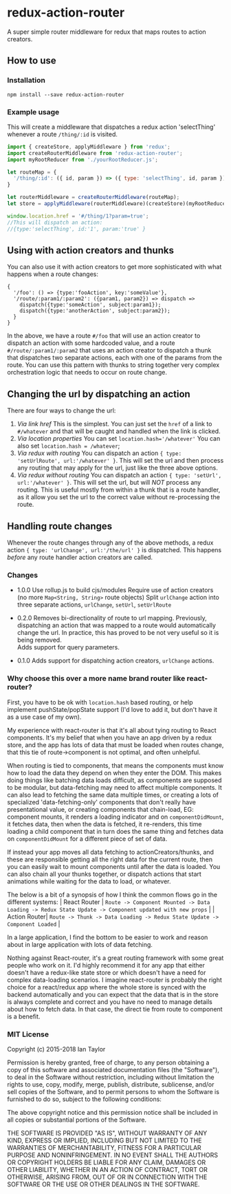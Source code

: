 # redux-action-router
A super simple router middleware for redux that maps routes to action creators.

How to use
-------------
### Installation
```
npm install --save redux-action-router
```

### Example usage
This will create a middleware that dispatches a redux action 'selectThing' whenever a route `/thing/:id` is visited.
```js
import { createStore, applyMiddleware } from 'redux';
import createRouterMiddleware from 'redux-action-router';
import myRootReducer from './yourRootReducer.js';

let routeMap = {
  '/thing/:id': ({ id, param }) => ({ type: 'selectThing', id, param }),
}

let routerMiddleware = createRouterMiddleware(routeMap);
let store = applyMiddleware(routerMiddleware)(createStore)(myRootReducer);

window.location.href = '#/thing/1?param=true';
//This will dispatch an action:
//{type:'selectThing', id:'1', param:'true' }
```

## Using with action creators and thunks

You can also use it with action creators to get more sophisticated with what happens when a route changes:
```
{
  '/foo': () => {type:'fooAction', key:'someValue'},
  '/route/:param1/:param2': ({param1, param2}) => dispatch =>
    dispatch({type:'someAction', subject:param1});
    dispatch({type:'anotherAction', subject:param2});
  }
}
```
In the above, we have a route `#/foo` that will use an action creator to dispatch an action with some hardcoded value, and a route `#/route/:param1/:param2` that uses an action creator to dispatch a thunk that dispatches two separate actions, each with one of the params from the route.  You can use this pattern with thunks to string together very complex orchestration logic that needs to occur on route change.

## Changing the url by dispatching an action

There are four ways to change the url:

1. *Via link href*  This is the simplest.  You can just set the `href` of a link to `#/whatever` and that will be caught and handled when the link is clicked.
2. *Via location properties*  You can set `location.hash='/whatever'`
  You can also set `location.hash = /whatever`;
3. *Via redux with routing* You can dispatch an action `{ type: 'setUrlRoute', url:'/whatever' }`.  This will set the url and then process any routing that may apply for the url, just like the three above options.
3. *Via redux without routing* You can dispatch an action `{ type: 'setUrl', url:'/whatever' }`.   This will set the url, but will *NOT* process any routing.  This is useful mostly from within a thunk that is a route handler, as it allow you set the url to the correct value without re-processing the route.

## Handling route changes
Whenever the route changes through any of the above methods, a redux action `{ type: 'urlChange', url:'/the/url' }` is dispatched.  This happens *before* any route handler action creators are called.

### Changes
* 1.0.0
  Use rollup.js to build cjs/modules
  Require use of action creators (no more `Map<String, String>` route objects)
  Split `urlChange` action into three separate actions, `urlChange`, `setUrl`, `setUrlRoute`

* 0.2.0
  Removes bi-directionality of route to url mapping. Previously, dispatching an action that was mapped to a route would automatically change the url.  In practice, this has proved to be not very useful so it is being removed.  
  Adds support for query parameters.

* 0.1.0 Adds support for dispatching action creators, `urlChange` actions.  

### Why choose this over a more name brand router like react-router?

First, you have to be ok with `location.hash` based routing, or help implement pushState/popState support (I'd love to add it, but don't have it as a use case of my own).

My experience with react-router is that it's all about tying routing to React components.  It's my belief that when you have an app driven by a redux store, and the app has lots of data that must be loaded when routes change, that this tie of route->component is not optimal, and often unhelpful.  

When routing is tied to components, that means the components must know how to load the data they depend on when they enter the DOM.  This makes doing things like batching data loads difficult, as components are supposed to be modular, but data-fetching may need to affect multiple components.  It can also lead to fetching the same data multiple times, or creating a lots of specialized 'data-fetching-only' components that don't really have presentational value, or creating components that chain-load, EG: component mounts, it renders a loading indicator and on `componentDidMount`, it fetches data, then when the data is fetched, it re-renders, this time loading a child component that in turn does the same thing and fetches data on `componentDidMount` for a different piece of set of data.

If instead your app moves all data fetching to actionCreators/thunks, and these are responsible getting all the right data for the current route, then you can easily wait to mount components until after the data is loaded.  You can also chain all your thunks together, or dispatch actions that start animations while waiting for the data to load, or whatever.

The below is a bit of a synopsis of how I think the common flows go in the different systems:
| React Router | `Route -> Component Mounted -> Data Loading -> Redux State Update -> Component updated with new props` |
| Action Router| `Route -> Thunk -> Data Loading -> Redux State Update -> Component Loaded` |

In a large application, I find the bottom to be easier to work and reason about in large application with lots of data fetching.

Nothing against React-router, it's a great routing framework with some great people who work on it.  I'd highly recommend it for any app that either doesn't have a redux-like state store or which doesn't have a need for complex data-loading scenarios.  I imagine react-router is probably the right choice for a react/redux app where the whole store is synced with the backend automatically and you can expect that the data that is in the store is always complete and correct and you have no need to manage details about how to fetch data.   In that case, the direct tie from route to component is a benefit.


### MIT License
Copyright (c) 2015-2018 Ian Taylor

Permission is hereby granted, free of charge, to any person obtaining a copy of this software and associated documentation files (the "Software"), to deal in the Software without restriction, including without limitation the rights to use, copy, modify, merge, publish, distribute, sublicense, and/or sell copies of the Software, and to permit persons to whom the Software is furnished to do so, subject to the following conditions:

The above copyright notice and this permission notice shall be included in all copies or substantial portions of the Software.

THE SOFTWARE IS PROVIDED "AS IS", WITHOUT WARRANTY OF ANY KIND, EXPRESS OR IMPLIED, INCLUDING BUT NOT LIMITED TO THE WARRANTIES OF MERCHANTABILITY, FITNESS FOR A PARTICULAR PURPOSE AND NONINFRINGEMENT. IN NO EVENT SHALL THE AUTHORS OR COPYRIGHT HOLDERS BE LIABLE FOR ANY CLAIM, DAMAGES OR OTHER LIABILITY, WHETHER IN AN ACTION OF CONTRACT, TORT OR OTHERWISE, ARISING FROM, OUT OF OR IN CONNECTION WITH THE SOFTWARE OR THE USE OR OTHER DEALINGS IN THE SOFTWARE.
